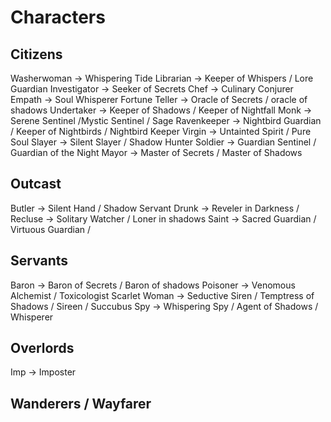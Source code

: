 # Characters

## Citizens

Washerwoman -> Whispering Tide
Librarian -> Keeper of Whispers / Lore Guardian
Investigator -> Seeker of Secrets
Chef -> Culinary Conjurer
Empath -> Soul Whisperer
Fortune Teller -> Oracle of Secrets / oracle of shadows
Undertaker -> Keeper of Shadows / Keeper of Nightfall
Monk -> Serene Sentinel /Mystic Sentinel / Sage
Ravenkeeper -> Nightbird Guardian / Keeper of Nightbirds / Nightbird Keeper
Virgin -> Untainted Spirit / Pure Soul
Slayer -> Silent Slayer / Shadow Hunter
Soldier -> Guardian Sentinel / Guardian of the Night
Mayor -> Master of Secrets / Master of Shadows

## Outcast

Butler -> Silent Hand / Shadow Servant
Drunk -> Reveler in Darkness /
Recluse -> Solitary Watcher / Loner in shadows
Saint -> Sacred Guardian / Virtuous Guardian /

## Servants

Baron -> Baron of Secrets / Baron of shadows
Poisoner -> Venomous Alchemist / Toxicologist
Scarlet Woman -> Seductive Siren / Temptress of Shadows / Sireen / Succubus
Spy -> Whispering Spy / Agent of Shadows / Whisperer

## Overlords

Imp -> Imposter

## Wanderers / Wayfarer

